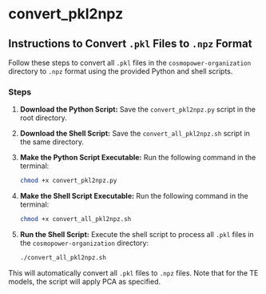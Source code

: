 # convert_pkl2npz

## Instructions to Convert `.pkl` Files to `.npz` Format

Follow these steps to convert all `.pkl` files in the `cosmopower-organization` directory to `.npz` format using the provided Python and shell scripts.

### Steps

1. **Download the Python Script:**
   Save the `convert_pkl2npz.py` script in the root directory.

2. **Download the Shell Script:**
   Save the `convert_all_pkl2npz.sh` script in the same directory.

3. **Make the Python Script Executable:**
   Run the following command in the terminal:
   ```bash
   chmod +x convert_pkl2npz.py
   ```

4. **Make the Shell Script Executable:**
   Run the following command in the terminal:
   ```bash
   chmod +x convert_all_pkl2npz.sh
   ```

5. **Run the Shell Script:**
   Execute the shell script to process all `.pkl` files in the `cosmopower-organization` directory:
   ```bash
   ./convert_all_pkl2npz.sh
   ```

This will automatically convert all `.pkl` files to `.npz` files. Note that for the TE models, the script will apply PCA as specified.
